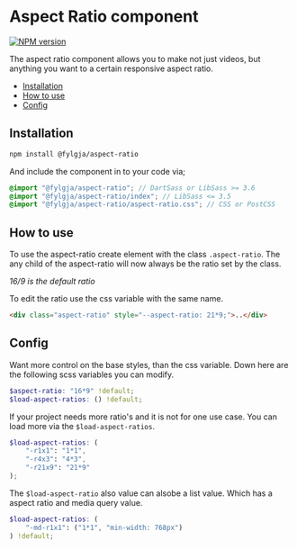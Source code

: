 # Aspect Ratio component

[![NPM version](https://img.shields.io/npm/v/@fylgja/aspect-ratio.svg)](https://www.npmjs.org/package/@fylgja/aspect-ratio)

The aspect ratio component allows you to make not just videos,
but anything you want to a certain responsive aspect ratio.

- [Installation](#installation)
- [How to use](#how-to-use)
- [Config](#config)

## Installation

```bash
npm install @fylgja/aspect-ratio
```

And include the component in to your code via;

```scss 
@import "@fylgja/aspect-ratio"; // DartSass or LibSass >= 3.6
@import "@fylgja/aspect-ratio/index"; // LibSass <= 3.5
@import "@fylgja/aspect-ratio/aspect-ratio.css"; // CSS or PostCSS
```

## How to use

To use the aspect-ratio create element with the class `.aspect-ratio`.
The any child of the aspect-ratio will now always be the ratio set by the class.

_16/9 is the default ratio_

To edit the ratio use the css variable with the same name.

```html
<div class="aspect-ratio" style="--aspect-ratio: 21*9;">..</div>
```

## Config

Want more control on the base styles, than the css variable.
Down here are the following scss variables you can modify.

```scss
$aspect-ratio: "16*9" !default;
$load-aspect-ratios: () !default;
```

If your project needs more ratio's and it is not for one use case.
You can load more via the `$load-aspect-ratios`.

```scss
$load-aspect-ratios: (
    "-r1x1": "1*1",
    "-r4x3": "4*3",
    "-r21x9": "21*9"
);
```

The `$load-aspect-ratio` also value can alsobe a list value.
Which has a aspect ratio and media query value.

```scss
$load-aspect-ratios: (
    "-md-r1x1": ("1*1", "min-width: 768px")
) !default;
```
